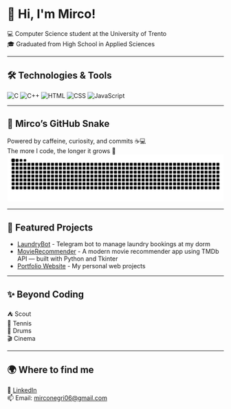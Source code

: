 # 👋 Hi, I'm Mirco!

💻 Computer Science student at the University of Trento   
🎓 Graduated from High School in Applied Sciences  

---


## 🛠️ Technologies & Tools
![C](https://img.shields.io/badge/C-00599C?style=for-the-badge&logo=c&logoColor=white)      ![C++](https://img.shields.io/badge/C++-00599C?style=for-the-badge&logo=cplusplus&logoColor=white)      ![HTML](https://img.shields.io/badge/HTML-E34F26?style=for-the-badge&logo=html5&logoColor=white)      ![CSS](https://img.shields.io/badge/CSS-E34F26?style=for-the-badge&logo=css3&logoColor=white)      ![JavaScript](https://img.shields.io/badge/JavaScript-F7DF1E?style=for-the-badge&logo=javascript&logoColor=black)

---
## 🐍 Mirco’s GitHub Snake

Powered by caffeine, curiosity, and commits ☕💻  
The more I code, the longer it grows 🐍  
![Snake animation](https://raw.githubusercontent.com/mirconegri/mirconegri/output/github-contribution-grid-snake.svg)

---

## 🚀 Featured Projects
- [LaundryBot](https://github.com/mirconegri/LaundryBot) - Telegram bot to manage laundry bookings at my dorm
- [MovieRecommender](https://github.com/mirconegri/MovieRecommender) - A modern movie recommender app using TMDb API — built with Python and Tkinter
- [Portfolio Website](https://github.com/mirconegri/portfolio) - My personal web projects

---

## ✨ Beyond Coding
⛺ Scout  
🎾 Tennis  
🥁 Drums  
🎬 Cinema

---

## 🌍 Where to find me
🔗 [LinkedIn](https://www.linkedin.com/in/mirco-negri-263810225)  
📫 Email: mirconegri06@gmail.com
